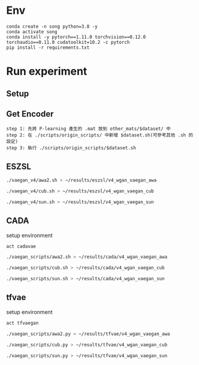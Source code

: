 # Env

```
conda create -n song python=3.8 -y
conda activate song
conda install -y pytorch==1.11.0 torchvision==0.12.0 torchaudio==0.11.0 cudatoolkit=10.2 -c pytorch
pip install -r requirements.txt
```

# Run experiment

## Setup

## Get Encoder

```
step 1: 先將 P-learning 產生的 .mat 放到 other_mats/$dataset/ 中
step 2: 在 ./scripts/origin_scripts/ 中新增 $dataset.sh(可參考其他 .sh 的設定)
step 3: 執行 ./scripts/origin_scripts/$dataset.sh
```

## ESZSL


```bash
./vaegan_v4/awa2.sh > ~/results/eszsl/v4_wgan_vaegan_awa

./vaegan_v4/cub.sh > ~/results/eszsl/v4_wgan_vaegan_cub

./vaegan_v4/sun.sh > ~/results/eszsl/v4_wgan_vaegan_sun
```

## CADA

setup environment
```bash
act cadavae
```

```bash
./vaegan_scripts/awa2.sh > ~/results/cada/v4_wgan_vaegan_awa

./vaegan_scripts/cub.sh > ~/results/cada/v4_wgan_vaegan_cub

./vaegan_scripts/sun.sh > ~/results/cada/v4_wgan_vaegan_sun
```

## tfvae

setup environment
```bash
act tfvaegan
```


```bash
./vaegan_scripts/awa2.py > ~/results/tfvae/v4_wgan_vaegan_awa

./vaegan_scripts/cub.py > ~/results/tfvae/v4_wgan_vaegan_cub

./vaegan_scripts/sun.py > ~/results/tfvae/v4_wgan_vaegan_sun
```
